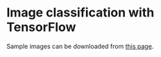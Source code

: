 # Image classification with TensorFlow

Sample images can be downloaded from [this page](http://download.tensorflow.org/example_images/flower_photos.tgz).